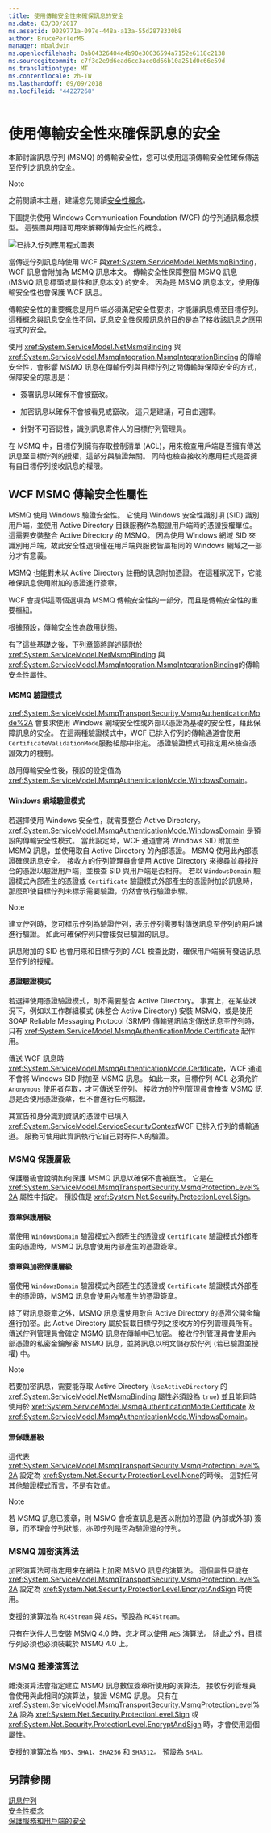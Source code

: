 ```yaml
---
title: 使用傳輸安全性來確保訊息的安全
ms.date: 03/30/2017
ms.assetid: 9029771a-097e-448a-a13a-55d2878330b8
author: BrucePerlerMS
manager: mbaldwin
ms.openlocfilehash: 0ab04326404a4b90e30036594a7152e6118c2138
ms.sourcegitcommit: c7f3e2e9d6ead6cc3acd0d66b10a251d0c66e59d
ms.translationtype: MT
ms.contentlocale: zh-TW
ms.lasthandoff: 09/09/2018
ms.locfileid: "44227268"
---
```

# <a name="securing-messages-using-transport-security"></a>使用傳輸安全性來確保訊息的安全
本節討論訊息佇列 (MSMQ) 的傳輸安全性，您可以使用這項傳輸安全性確保傳送至佇列之訊息的安全。  
  
> [!NOTE]
>  之前閱讀本主題，建議您先閱讀[安全性概念](../../../../docs/framework/wcf/feature-details/security-concepts.md)。  
  
 下圖提供使用 Windows Communication Foundation (WCF) 的佇列通訊概念模型。 這張圖與用語可用來解釋傳輸安全性的概念。  
  
 ![已排入佇列應用程式圖表](../../../../docs/framework/wcf/feature-details/media/distributed-queue-figure.jpg "分散式佇列圖")  
  
 當傳送佇列訊息時使用 WCF 與<xref:System.ServiceModel.NetMsmqBinding>，WCF 訊息會附加為 MSMQ 訊息本文。 傳輸安全性保障整個 MSMQ 訊息 (MSMQ 訊息標頭或屬性和訊息本文) 的安全。 因為是 MSMQ 訊息本文，使用傳輸安全性也會保護 WCF 訊息。  
  
 傳輸安全性的重要概念是用戶端必須滿足安全性要求，才能讓訊息傳至目標佇列。 這種概念與訊息安全性不同，訊息安全性保障訊息的目的是為了接收該訊息之應用程式的安全。  
  
 使用 <xref:System.ServiceModel.NetMsmqBinding> 與 <xref:System.ServiceModel.MsmqIntegration.MsmqIntegrationBinding> 的傳輸安全性，會影響 MSMQ 訊息在傳輸佇列與目標佇列之間傳輸時保障安全的方式，保障安全的意思是：  
  
-   簽署訊息以確保不會被竄改。  
  
-   加密訊息以確保不會被看見或竄改。 這只是建議，可自由選擇。  
  
-   針對不可否認性，識別訊息寄件人的目標佇列管理員。  
  
 在 MSMQ 中，目標佇列擁有存取控制清單 (ACL)，用來檢查用戶端是否擁有傳送訊息至目標佇列的授權，這部分與驗證無關。 同時也檢查接收的應用程式是否擁有自目標佇列接收訊息的權限。  
  
## <a name="wcf-msmq-transport-security-properties"></a>WCF MSMQ 傳輸安全性屬性  
 MSMQ 使用 Windows 驗證安全性。 它使用 Windows 安全性識別項 (SID) 識別用戶端，並使用 Active Directory 目錄服務作為驗證用戶端時的憑證授權單位。 這需要安裝整合 Active Directory 的 MSMQ。 因為使用 Windows 網域 SID 來識別用戶端，故此安全性選項僅在用戶端與服務皆屬相同的 Windows 網域之一部分才有意義。  
  
 MSMQ 也能對未以 Active Directory 註冊的訊息附加憑證。 在這種狀況下，它能確保訊息使用附加的憑證進行簽章。  
  
 WCF 會提供這兩個選項為 MSMQ 傳輸安全性的一部分，而且是傳輸安全性的重要樞紐。  
  
 根據預設，傳輸安全性為啟用狀態。  
  
 有了這些基礎之後，下列章節將詳述隨附於 <xref:System.ServiceModel.NetMsmqBinding> 與 <xref:System.ServiceModel.MsmqIntegration.MsmqIntegrationBinding>的傳輸安全性屬性。  
  
#### <a name="msmq-authentication-mode"></a>MSMQ 驗證模式  
 <xref:System.ServiceModel.MsmqTransportSecurity.MsmqAuthenticationMode%2A> 會要求使用 Windows 網域安全性或外部以憑證為基礎的安全性，藉此保障訊息的安全。 在這兩種驗證模式中，WCF 已排入佇列的傳輸通道會使用`CertificateValidationMode`服務組態中指定。 憑證驗證模式可指定用來檢查憑證效力的機制。  
  
 啟用傳輸安全性後，預設的設定值為 <xref:System.ServiceModel.MsmqAuthenticationMode.WindowsDomain>。  
  
#### <a name="windows-domain-authentication-mode"></a>Windows 網域驗證模式  
 若選擇使用 Windows 安全性，就需要整合 Active Directory。 <xref:System.ServiceModel.MsmqAuthenticationMode.WindowsDomain> 是預設的傳輸安全性模式。 當此設定時，WCF 通道會將 Windows SID 附加至 MSMQ 訊息，並使用取自 Active Directory 的內部憑證。 MSMQ 使用此內部憑證確保訊息安全。 接收方的佇列管理員會使用 Active Directory 來搜尋並尋找符合的憑證以驗證用戶端，並檢查 SID 與用戶端是否相符。 若以 `WindowsDomain` 驗證模式內部產生的憑證或 `Certificate` 驗證模式外部產生的憑證附加於訊息時，那麼即使目標佇列未標示需要驗證，仍然會執行驗證步驟。  
  
> [!NOTE]
>  建立佇列時，您可標示佇列為驗證佇列，表示佇列需要對傳送訊息至佇列的用戶端進行驗證。 如此可確保佇列只會接受已驗證的訊息。  
  
 訊息附加的 SID 也會用來和目標佇列的 ACL 檢查比對，確保用戶端擁有發送訊息至佇列的授權。  
  
#### <a name="certificate-authentication-mode"></a>憑證驗證模式  
 若選擇使用憑證驗證模式，則不需要整合 Active Directory。 事實上，在某些狀況下，例如以工作群組模式 (未整合 Active Directory) 安裝 MSMQ，或是使用 SOAP Reliable Messaging Protocol (SRMP) 傳輸通訊協定傳送訊息至佇列時，只有 <xref:System.ServiceModel.MsmqAuthenticationMode.Certificate> 起作用。  
  
 傳送 WCF 訊息時<xref:System.ServiceModel.MsmqAuthenticationMode.Certificate>，WCF 通道不會將 Windows SID 附加至 MSMQ 訊息。 如此一來，目標佇列 ACL 必須允許 `Anonymous` 使用者存取，才可傳送至佇列。 接收方的佇列管理員會檢查 MSMQ 訊息是否使用憑證簽章，但不會進行任何驗證。  
  
 其宣告和身分識別資訊的憑證中已填入<xref:System.ServiceModel.ServiceSecurityContext>WCF 已排入佇列的傳輸通道。 服務可使用此資訊執行它自己對寄件人的驗證。  
  
### <a name="msmq-protection-level"></a>MSMQ 保護層級  
 保護層級會說明如何保護 MSMQ 訊息以確保不會被竄改。 它是在 <xref:System.ServiceModel.MsmqTransportSecurity.MsmqProtectionLevel%2A> 屬性中指定。 預設值是 <xref:System.Net.Security.ProtectionLevel.Sign>。  
  
#### <a name="sign-protection-level"></a>簽章保護層級  
 當使用 `WindowsDomain` 驗證模式內部產生的憑證或 `Certificate` 驗證模式外部產生的憑證時，MSMQ 訊息會使用內部產生的憑證簽章。  
  
#### <a name="sign-and-encrypt-protection-level"></a>簽章與加密保護層級  
 當使用 `WindowsDomain` 驗證模式內部產生的憑證或 `Certificate` 驗證模式外部產生的憑證時，MSMQ 訊息會使用內部產生的憑證簽章。  
  
 除了對訊息簽章之外，MSMQ 訊息還使用取自 Active Directory 的憑證公開金鑰進行加密。此 Active Directory 屬於裝載目標佇列之接收方的佇列管理員所有。 傳送佇列管理員會確定 MSMQ 訊息在傳輸中已加密。 接收佇列管理員會使用內部憑證的私密金鑰解密 MSMQ 訊息，並將訊息以明文儲存於佇列 (若已驗證並授權) 中。  
  
> [!NOTE]
>  若要加密訊息，需要能存取 Active Directory (`UseActiveDirectory` 的 <xref:System.ServiceModel.NetMsmqBinding> 屬性必須設為 `true`) 並且能同時使用於 <xref:System.ServiceModel.MsmqAuthenticationMode.Certificate> 及 <xref:System.ServiceModel.MsmqAuthenticationMode.WindowsDomain>。  
  
#### <a name="none-protection-level"></a>無保護層級  
 這代表 <xref:System.ServiceModel.MsmqTransportSecurity.MsmqProtectionLevel%2A> 設定為 <xref:System.Net.Security.ProtectionLevel.None>的時候。 這對任何其他驗證模式而言，不是有效值。  
  
> [!NOTE]
>  若 MSMQ 訊息已簽章，則 MSMQ 會檢查訊息是否以附加的憑證 (內部或外部) 簽章，而不理會佇列狀態，亦即佇列是否為驗證過的佇列。  
  
### <a name="msmq-encryption-algorithm"></a>MSMQ 加密演算法  
 加密演算法可指定用來在網路上加密 MSMQ 訊息的演算法。 這個屬性只能在 <xref:System.ServiceModel.MsmqTransportSecurity.MsmqProtectionLevel%2A> 設定為 <xref:System.Net.Security.ProtectionLevel.EncryptAndSign> 時使用。  
  
 支援的演算法為 `RC4Stream` 與 `AES`，預設為 `RC4Stream`。  
  
 只有在送件人已安裝 MSMQ 4.0 時，您才可以使用 `AES` 演算法。 除此之外，目標佇列必須也必須裝載於 MSMQ 4.0 上。  
  
### <a name="msmq-hash-algorithm"></a>MSMQ 雜湊演算法  
 雜湊演算法會指定建立 MSMQ 訊息數位簽章所使用的演算法。 接收佇列管理員會使用與此相同的演算法，驗證 MSMQ 訊息。 只有在 <xref:System.ServiceModel.MsmqTransportSecurity.MsmqProtectionLevel%2A> 設為 <xref:System.Net.Security.ProtectionLevel.Sign> 或 <xref:System.Net.Security.ProtectionLevel.EncryptAndSign> 時，才會使用這個屬性。  
  
 支援的演算法為 `MD5`、`SHA1`、`SHA256` 和 `SHA512`。 預設為 `SHA1`。  
  
## <a name="see-also"></a>另請參閱  
 [訊息佇列](https://msdn.microsoft.com/library/ff917e87-05d5-478f-9430-0f560675ece1)  
 [安全性概念](../../../../docs/framework/wcf/feature-details/security-concepts.md)  
 [保護服務和用戶端的安全](../../../../docs/framework/wcf/feature-details/securing-services-and-clients.md)
